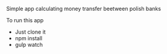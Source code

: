 Simple app calculating money transfer beetween polish banks

To run this app 
- Just clone it
- npm install
- gulp watch
